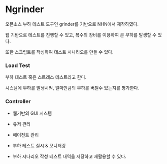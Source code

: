 # Ngrinder

오픈소스 부하 테스트 도구인 grinder를 기반으로 NHN에서 제작하였다. 

웹 기반으로 테스트를 진행할 수 있고, 복수의 장비를 이용하여 큰 부하를 발생할 수 있다. 

또한 스크립트를 작성하여 테스트 시나리오를 만들 수 있다. 

### Load Test

부하 테스트 혹은 스트레스 테스트라고 한다. 

시스템에 부하를 발생시켜, 얼마만큼의 부하를 버틸수 있는지를 평가한다. 



### Controller

- 웹기반의 GUI 시스템

- 유저 관리
- 에이전트 관리
- 부하 테스트 실시 & 모니터링 
- 부하 시나리오 작성 테스트 내역을 저장하고 재활용할 수 있다. 

